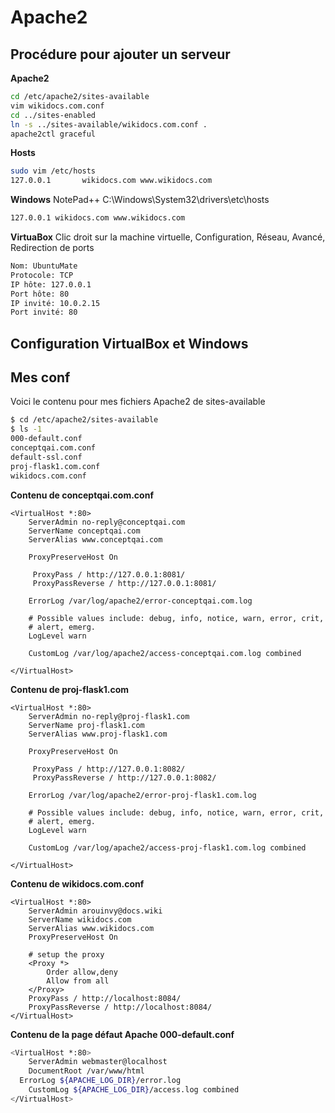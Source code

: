 <!-- TITLE: Apache 2 -->
<!-- SUBTITLE: A quick summary of Apache 2 -->

# Apache2

## Procédure pour ajouter un serveur

**Apache2**

```sh
cd /etc/apache2/sites-available
vim wikidocs.com.conf
cd ../sites-enabled
ln -s ../sites-available/wikidocs.com.conf .
apache2ctl graceful
```


**Hosts**

```sh
sudo vim /etc/hosts
127.0.0.1       wikidocs.com www.wikidocs.com
```


**Windows**
NotePad++ C:\Windows\System32\drivers\etc\hosts

```sh
127.0.0.1 wikidocs.com www.wikidocs.com
```


**VirtuaBox**
Clic droit sur la machine virtuelle, Configuration, Réseau, Avancé, Redirection de ports

```sh
Nom: UbuntuMate
Protocole: TCP
IP hôte: 127.0.0.1
Port hôte: 80
IP invité: 10.0.2.15
Port invité: 80
```


## Configuration VirtualBox et Windows

## Mes conf

Voici le contenu pour mes fichiers Apache2 de sites-available


```sh
$ cd /etc/apache2/sites-available
$ ls -1
000-default.conf
conceptqai.com.conf
default-ssl.conf
proj-flask1.com.conf
wikidocs.com.conf
```

**Contenu de conceptqai.com.conf**

```apache_conf
<VirtualHost *:80>
    ServerAdmin no-reply@conceptqai.com
    ServerName conceptqai.com
    ServerAlias www.conceptqai.com
    
    ProxyPreserveHost On

     ProxyPass / http://127.0.0.1:8081/
     ProxyPassReverse / http://127.0.0.1:8081/  

    ErrorLog /var/log/apache2/error-conceptqai.com.log

    # Possible values include: debug, info, notice, warn, error, crit,
    # alert, emerg.
    LogLevel warn

    CustomLog /var/log/apache2/access-conceptqai.com.log combined

</VirtualHost>
```

**Contenu de proj-flask1.com**

```apache_conf
<VirtualHost *:80>
    ServerAdmin no-reply@proj-flask1.com
    ServerName proj-flask1.com
    ServerAlias www.proj-flask1.com
    
    ProxyPreserveHost On

     ProxyPass / http://127.0.0.1:8082/
     ProxyPassReverse / http://127.0.0.1:8082/  

    ErrorLog /var/log/apache2/error-proj-flask1.com.log

    # Possible values include: debug, info, notice, warn, error, crit,
    # alert, emerg.
    LogLevel warn

    CustomLog /var/log/apache2/access-proj-flask1.com.log combined

</VirtualHost>
```

**Contenu de  wikidocs.com.conf**


```apache_conf
<VirtualHost *:80>
    ServerAdmin arouinvy@docs.wiki
    ServerName wikidocs.com
    ServerAlias www.wikidocs.com
    ProxyPreserveHost On

    # setup the proxy
    <Proxy *>
        Order allow,deny
        Allow from all
    </Proxy>
    ProxyPass / http://localhost:8084/
    ProxyPassReverse / http://localhost:8084/
</VirtualHost>
```

**Contenu de la page défaut Apache 000-default.conf**


```sh
<VirtualHost *:80>
	ServerAdmin webmaster@localhost
	DocumentRoot /var/www/html
  ErrorLog ${APACHE_LOG_DIR}/error.log
	CustomLog ${APACHE_LOG_DIR}/access.log combined
</VirtualHost>
```


	
	